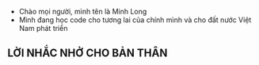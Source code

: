 - Chào mọi người, mình tên là Minh Long
- Mình đang học code cho tương lai của chính mình và cho đất nước Việt Nam phát triển
## LỜI NHẮC NHỞ CHO BẢN THÂN
<!---
CODE KHÔNG CHỈ ĐỂ CHƠI, MÀ CÒN ĐỂ XÂY DỰNG CẢ TƯƠNG LAI
--->
